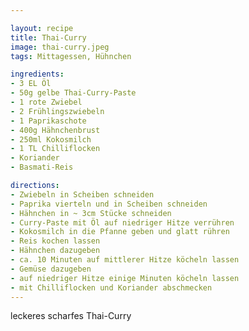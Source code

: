 ```yaml
---

layout: recipe
title: Thai-Curry
image: thai-curry.jpeg
tags: Mittagessen, Hühnchen

ingredients:
- 3 EL Öl
- 50g gelbe Thai-Curry-Paste
- 1 rote Zwiebel
- 2 Frühlingszwiebeln
- 1 Paprikaschote
- 400g Hähnchenbrust
- 250ml Kokosmilch
- 1 TL Chilliflocken
- Koriander
- Basmati-Reis

directions:
- Zwiebeln in Scheiben schneiden
- Paprika vierteln und in Scheiben schneiden
- Hähnchen in ~ 3cm Stücke schneiden
- Curry-Paste mit Öl auf niedriger Hitze verrühren
- Kokosmilch in die Pfanne geben und glatt rühren
- Reis kochen lassen
- Hähnchen dazugeben
- ca. 10 Minuten auf mittlerer Hitze köcheln lassen
- Gemüse dazugeben
- auf niedriger Hitze einige Minuten köcheln lassen
- mit Chilliflocken und Koriander abschmecken
---
```


leckeres scharfes Thai-Curry
